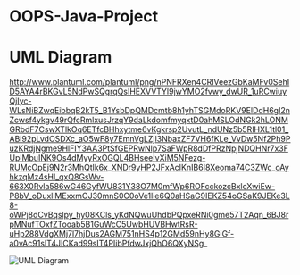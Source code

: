 # OOPS-Java-Project

# UML Diagram
http://www.plantuml.com/plantuml/png/nPNFRXen4CRlVeezGbKaMFv0SehID5AYA4rBKGvL5NdPwSQgrqQsIHEXVVTYl9jwYMO2fvwy_dwUR_1uRCwiuyQjIyc-WLsNiBZwqEibbqB2kT5_B1YsbDpQMDcmtb8h1yhTSGMdoRKV9ElDdH6gI2nZcwsf4ykgv49rQfcRmlxusJrzqY9daLkdomfmyqxtD0ahMSLOdNGk2hLONMGRbdF7CswXTlkOq6ETfcBHhxytme6vKgkrsp2UvutL_ndUNz5b5RlHXL1tl01_ABi92pLvdOSDXc_aO5wF8y7EmnVgLZjl3NbaxZF7VH6fKLe_VvDw5Nf2Ph9PuzKRdjNgme9HlFIY3AA3PtSfGEPRwNlp7SaFWpR8dDfPRzNpjNDQHNr7x3FUplMbuINK9Os4dMyyRxOGQL4BHseeIvXiM5NFezg-RUMcOpEj9N2r3MhQtlk6x_XNDr9yHP2JFxAcIKnIB6I8Xeoma74C3ZWc_oAyhkzqMz4sHl_qxQ8GsWv-663X0Rvla586wG46GyfWU831Y38O7M0mfWp6ROFcckozcBxlcXwiEw-P8bV_oDuxllMExxmOJ30mnS0C0oVe1lie6Q0aHSaG9IEKZ54oGSaK9JEKe3L8-oWPj8dCvBqslpy_hy08KCls_yKdNQwuUhdbPQpxeRNi0gme57T2Aqn_6BJ8rpMNufTOxfZTooab5B1GuWcC5UwbHUVBHwtRsR-uHp288VdgXMj7l7hjDus2AGM751nHS4p12GMd59nHy8GiGf-a0vAc91sIT4JICKad99sIT4PIibPfdwJxjQhO6QXyNSg_

![UML Diagram](UML-OOPS.jpg)
